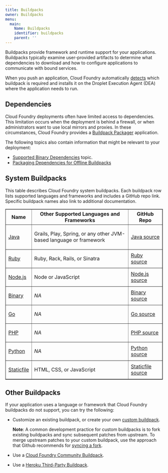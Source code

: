 ```yaml
---
title: Buildpacks
owner: Buildpacks
menu:
  main:
    Name: Buildpacks
    identifier: buildpacks
    parent: ''
---
```




Buildpacks provide framework and runtime support for your applications.
Buildpacks typically examine user-provided artifacts to determine what dependencies to download and how to configure applications to communicate with bound services.

When you push an application, Cloud Foundry automatically [detects](./detection.html) which buildpack is required and installs it on the Droplet Execution Agent (DEA) where the application needs to run.

## Dependencies ##

Cloud Foundry deployments often have limited access to dependencies.
This limitation occurs when the deployment is behind a firewall, or
when administrators want to use local mirrors and proxies.
In these circumstances, Cloud Foundry provides a
[Buildpack Packager](https://github.com/cf-buildpacks/buildpack-packager) application.

The following topics also contain information that might be relevant to your deployment:

* [Supported Binary Dependencies](./supported-binary-dependencies.html) topic.
* [Packaging Dependencies for Offline Buildpacks](./depend-pkg-offline.html)

## System Buildpacks

This table describes Cloud Foundry system buildpacks. Each buildpack row lists supported languages and frameworks and includes a GitHub repo link. Specific buildpack names also link to additional documentation.

<table border="1" class="nice" >
  <tr>
    <th>Name</th>
    <th>Other Supported Languages and Frameworks</th>
    <th>GitHub Repo</th>
  </tr>
  <tr>
    <td><a href="./java/index.html">Java</a></td>
    <td><p>Grails, Play, Spring, or any other JVM-based language or framework</p></td>
    <td><a href="https://github.com/cloudfoundry/java-buildpack">Java source</a></td>
  </tr>
  <tr>
    <td><a href="./ruby/index.html">Ruby</a></td>
    <td><p>Ruby, Rack, Rails, or Sinatra</p></td>
    <td><a href="https://github.com/cloudfoundry/ruby-buildpack">Ruby source</a></td>
  </tr>
  <tr>
    <td><a href="./node/index.html">Node.js</a></td>
    <td><p>Node or JavaScript</p></td>
    <td><a href="https://github.com/cloudfoundry/nodejs-buildpack">Node.js source</a></td>
  </tr>
  <tr>
    <td><a href="./binary/index.html">Binary</a></td>
    <td><p><i>NA</i></p></td>
    <td><a href="https://github.com/cloudfoundry/binary-buildpack">Binary source</a></td>
  </tr>
  <tr>
    <td><a href="./go/index.html">Go</a></td>
    <td><p><i>NA</i></p></td>
    <td><a href="https://github.com/cloudfoundry/go-buildpack">Go source</a></td>
  </tr>
  <tr>
    <td><a href="./php/index.html">PHP</a></td>
    <td><p><i>NA</i></p></td>
    <td><a href="https://github.com/cloudfoundry/php-buildpack">PHP source</a></td>
  </tr>
  <tr>
    <td><a href="./python/index.html">Python</a></td>
    <td><p><i>NA</i></p></td>
    <td><a href="https://github.com/cloudfoundry/python-buildpack">Python source</a></td>
  </tr>
  <tr>
    <td><a href="./staticfile/index.html">Staticfile</a></td>
    <td><p>HTML, CSS, or JavaScript</p></td>
    <td><a href="https://github.com/cloudfoundry/staticfile-buildpack">Staticfile source</a></td>
  </tr>
</table>

## Other Buildpacks

If your application uses a language or framework that Cloud Foundry buildpacks do not support, you can try the following:

* Customize an existing buildpack, or create your own [custom buildpack](./custom.html).
  <p class="note"><strong>Note</strong>: A common development practice for custom buildpacks is to fork existing buildpacks and sync subsequent patches from upstream. To merge upstream patches to your custom buildpack, use the approach that Github recommends for <a href="https://help.github.com/articles/syncing-a-fork">syncing a fork</a>.</p>

* Use a [Cloud Foundry Community Buildpack][c].
* Use a [Heroku Third-Party Buildpack][h].

[c]: https://github.com/cloudfoundry-community/cf-docs-contrib/wiki/Buildpacks
[h]: https://devcenter.heroku.com/articles/third-party-buildpacks

